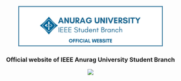 <div align="center">
  <picture>
    <img alt="IEEE AU SB Logo" src="https://github.com/KARTHIK-RAO-4572/GitHub-Images/blob/main/IEEE_AU_SB_Website_GitHub_Logo.png?raw=true" height="110">
  </picture>

### Official website of IEEE Anurag University Student Branch

![](https://i.ibb.co/sJ7RhGG/image-41.png)

</div>